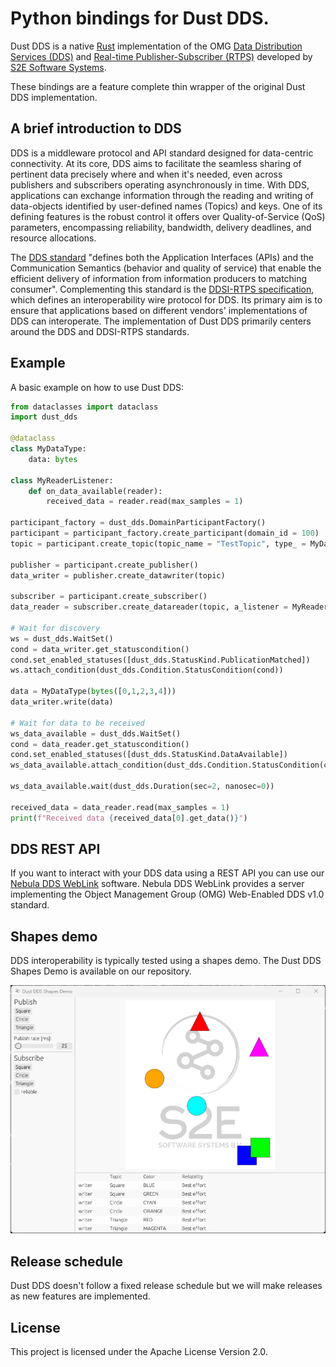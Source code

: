 # Python bindings for Dust DDS.

Dust DDS is a native [Rust](https://www.rust-lang.org/) implementation of the OMG [Data Distribution Services (DDS)](https://www.omg.org/omg-dds-portal/) and [Real-time Publisher-Subscriber (RTPS)](https://www.omg.org/spec/DDSI-RTPS/About-DDSI-RTPS/) developed by [S2E Software Systems](https://www.s2e-systems.com).

These bindings are a feature complete thin wrapper of the original Dust DDS implementation.

## A brief introduction to DDS

DDS is a middleware protocol and API standard designed for data-centric connectivity. At its core, DDS aims to facilitate the seamless sharing of pertinent data precisely where and when it's needed, even across publishers and subscribers operating asynchronously in time. With DDS, applications can exchange information through the reading and writing of data-objects identified by user-defined names (Topics) and keys. One of its defining features is the robust control it offers over Quality-of-Service (QoS) parameters, encompassing reliability, bandwidth, delivery deadlines, and resource allocations.

The [DDS standard](https://www.omg.org/spec/DDS/1.4/PDF) "defines both the Application Interfaces (APIs) and the Communication Semantics (behavior and quality of service) that enable the efficient delivery of information from information producers to matching consumer". Complementing this standard is the [DDSI-RTPS specification](https://www.omg.org/spec/DDSI-RTPS/2.5/PDF), which defines an interoperability wire protocol for DDS. Its primary aim is to ensure that applications based on different vendors' implementations of DDS can interoperate. The implementation of Dust DDS primarily centers around the DDS and DDSI-RTPS standards.

## Example

A basic example on how to use Dust DDS:

```python
from dataclasses import dataclass
import dust_dds

@dataclass
class MyDataType:
    data: bytes

class MyReaderListener:
    def on_data_available(reader):
        received_data = reader.read(max_samples = 1)

participant_factory = dust_dds.DomainParticipantFactory()
participant = participant_factory.create_participant(domain_id = 100)
topic = participant.create_topic(topic_name = "TestTopic", type_ = MyDataType)

publisher = participant.create_publisher()
data_writer = publisher.create_datawriter(topic)

subscriber = participant.create_subscriber()
data_reader = subscriber.create_datareader(topic, a_listener = MyReaderListener, mask=[dust_dds.StatusKind.DataAvailable] )

# Wait for discovery
ws = dust_dds.WaitSet()
cond = data_writer.get_statuscondition()
cond.set_enabled_statuses([dust_dds.StatusKind.PublicationMatched])
ws.attach_condition(dust_dds.Condition.StatusCondition(cond))

data = MyDataType(bytes([0,1,2,3,4]))
data_writer.write(data)

# Wait for data to be received
ws_data_available = dust_dds.WaitSet()
cond = data_reader.get_statuscondition()
cond.set_enabled_statuses([dust_dds.StatusKind.DataAvailable])
ws_data_available.attach_condition(dust_dds.Condition.StatusCondition(cond))

ws_data_available.wait(dust_dds.Duration(sec=2, nanosec=0))

received_data = data_reader.read(max_samples = 1)
print(f"Received data {received_data[0].get_data()}")

```

## DDS REST API

If you want to interact with your DDS data using a REST API you can use our [Nebula DDS WebLink](https://www.s2e-systems.com/products/nebula-dds-weblink/) software. Nebula DDS WebLink provides a server implementing the Object Management Group (OMG) Web-Enabled DDS v1.0 standard.

## Shapes demo

DDS interoperability is typically tested using a shapes demo. The Dust DDS Shapes Demo is available on our repository.

![Dust DDS Shapes demo screenshot](https://raw.githubusercontent.com/s2e-systems/dust-dds/master/dds/docs/shapes_demo_screenshot.png)

## Release schedule

Dust DDS doesn't follow a fixed release schedule but we will make releases as new features are implemented.

## License

This project is licensed under the Apache License Version 2.0.
